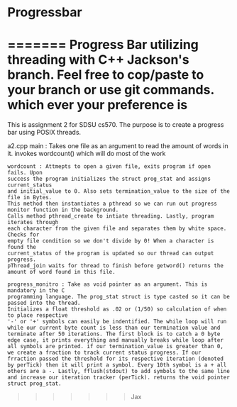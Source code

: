 # Progressbar


=======
Progress Bar utilizing threading with C++
Jackson's branch. Feel free to cop/paste to your branch or use git commands. which ever your preference is
=======
This is assignment 2 for SDSU cs570. The purpose is to create a progress bar
using POSIX threads.

a2.cpp
main : Takes one file as an argument to read the amount of words in it.
invokes wordcount() which will do most of the work

    wordcount : Attmepts to open a given file, exits program if open fails. Upon
    success the program initializes the struct prog_stat and assigns current_status
    and initial_value to 0. Also sets termination_value to the size of the file in Bytes.
    This method then instantiates a pthread so we can run out progress monitor function in the background.
    Calls method pthread_create to intiate threading. Lastly, program iterates through
    each character from the given file and separates them by white space. Checks for
    empty file condition so we don't divide by 0! When a character is found the
    current_status of the program is updated so our thread can output progress.
    pThread_join waits for thread to finish before getword() returns the
    amount of word found in this file.

    progress_monitro : Take as void pointer as an argument. This is mandatory in the C
    programming language. The prog_stat struct is type casted so it can be passed into the thread.
    Initializes a float threshold as .02 or (1/50) so calculation of when to place respective
    '-' or '+' symbols can easily be indentified. The while loop will run while our current byte count is less than our termination value and terminate after 50 iterations. The first block is to catch a 0 byte edge case, it prints everything and manually breaks while loop after all symbols are printed. if our termination_value is greater than 0, we create a fraction to track current status progress. If our frraction passed the threshold for its respective iteration (denoted by perTick) then it will print a symbol. Every 10th symbol is a + all others are a -. Lastly, fflush(stdout) to add symbols to the same line and increase our iteration tracker (perTick). returns the void pointer struct prog_stat.
>>>>>>> Jax
